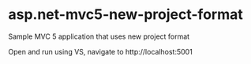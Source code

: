 # asp.net-mvc5-new-project-format
Sample MVC 5 application that uses new project format


Open and run using VS, navigate to http://localhost:5001
